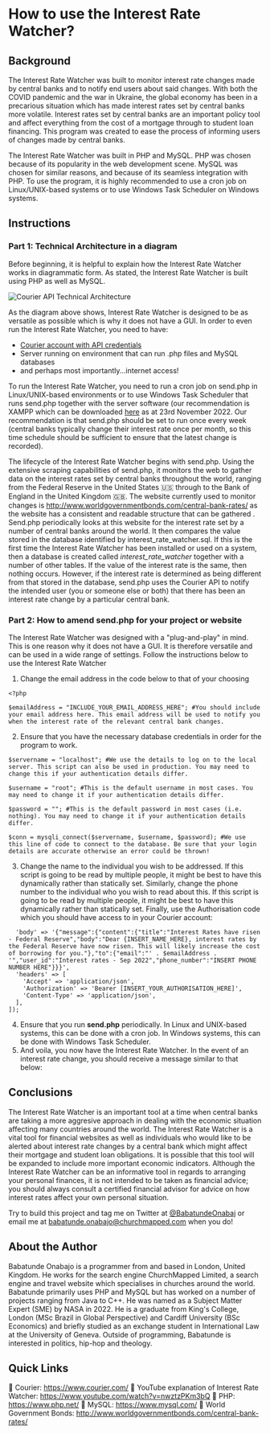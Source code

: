# How to use the Interest Rate Watcher?

## Background
The Interest Rate Watcher was built to monitor interest rate changes made by central banks and to notify end users about said changes. With both the COVID pandemic and the war in Ukraine, the global economy has been in a precarious situation which has made interest rates set by central banks more volatile. Interest rates set by central banks are an important policy tool and affect everything from the cost of a mortgage through to student loan financing. This program was created to ease the process of informing users of changes made by central banks. 

The Interest Rate Watcher was built in PHP and MySQL. PHP was chosen because of its popularity in the web development scene. MySQL was chosen for similar reasons, and because of its seamless integration with PHP. To use the program, it is highly recommended to use a cron job on Linux/UNIX-based systems or to use Windows Task Scheduler on Windows systems. 

## Instructions

### Part 1: Technical Architecture in a diagram 
Before beginning, it is helpful to explain how the Interest Rate Watcher works in diagrammatic form. As stated, the Interest Rate Watcher is built using 
PHP as well as MySQL.

![Courier API Technical Architecture](https://user-images.githubusercontent.com/36359216/203490709-16b2401d-d42f-4d15-9b92-8bde2dc4d28b.JPG)

As the diagram above shows, Interest Rate Watcher is designed to be as versatile as possible which is why it does not have a GUI. In order to even run the Interest Rate Watcher, you need to have:
* [Courier account with API credentials](https://www.courier.com/)
* Server running on environment that can run .php files and MySQL databases
* and perhaps most importantly...internet access!  

To run the Interest Rate Watcher, you need to run a cron job on send.php in Linux/UNIX-based environments or to use Windows Task Scheduler that runs send.php together with the server software (our recommendation is XAMPP which can be downloaded [here](https://www.apachefriends.org/download.html) as at 23rd November 2022. Our recommendation is that send.php should be set to run once every week (central banks typically change their interest rate once per month, so this time schedule should be sufficient to ensure that the latest change is recorded).

The lifecycle of the Interest Rate Watcher begins with send.php. Using the extensive scraping capabilities of send.php, it monitors the web to gather data on the interest rates set by central banks throughout the world, ranging from the Federal Reserve in the United States :us: through to the Bank of England in the United Kingdom 🇬🇧. The website currently used to monitor changes is http://www.worldgovernmentbonds.com/central-bank-rates/ as the website has a consistent and readable structure that can be gathered . Send.php periodically looks at this website for the interest rate set by a number of central banks around the world. It then compares the value stored in the database identified by interest_rate_watcher.sql. If this is the first time the Interest Rate Watcher has been installed or used on a system, then a database is created called *interest_rate_watcher* together with a number of other tables. If the value of the interest rate is the same, then nothing occurs. However, if the interest rate is determined as being different from that stored in the database, send.php uses the Courier API to notify the intended user (you or someone else or both) that there has been an interest rate change by a particular central bank. 

### Part 2: How to amend send.php for your project or website
The Interest Rate Watcher was designed with a "plug-and-play" in mind. This is one reason why it does not have a GUI. It is therefore versatile and can be used in a wide range of settings. Follow the instructions below to use the Interest Rate Watcher

1. Change the email address in the code below to that of your choosing
```
<?php

$emailAddress = "INCLUDE_YOUR_EMAIL_ADDRESS_HERE"; #You should include your email address here. This email address will be used to notify you when the interest rate of the relevant central bank changes.
```

2. Ensure that you have the necessary database credentials in order for the program to work.

```
$servername = "localhost"; #We use the details to log on to the local server. This script can also be used in production. You may need to change this if your authentication details differ.

$username = "root"; #This is the default username in most cases. You may need to change it if your authentication details differ.

$password = ""; #This is the default password in most cases (i.e. nothing). You may need to change it if your authentication details differ.

$conn = mysqli_connect($servername, $username, $password); #We use this line of code to connect to the database. Be sure that your login details are accurate otherwise an error could be thrown!
```

3. Change the name to the individual you wish to be addressed. If this script is going to be read by multiple people, it might be best to have this dynamically rather than statically set. Similarly, change the phone number to the individual who you wish to read about this. If this script is going to be read by multiple people, it might be best to have this dynamically rather than statically set. Finally, use the Authorisation code which you should have access to in your Courier account:

``` $response = $client->request('POST', 'https://api.courier.com/send', [
  'body' => '{"message":{"content":{"title":"Interest Rates have risen - Federal Reserve","body":"Dear {INSERT_NAME_HERE}, interest rates by the Federal Reserve have now risen. This will likely increase the cost of borrowing for you."},"to":{"email":"' . $emailAddress . '","user_id":"Interest rates - Sep 2022","phone_number":"INSERT PHONE NUMBER HERE"}}}',
  'headers' => [
    'Accept' => 'application/json',
    'Authorization' => 'Bearer [INSERT_YOUR_AUTHORISATION_HERE]',
    'Content-Type' => 'application/json',
  ],
]);
```

4. Ensure that you run **send.php** periodically. In Linux and UNIX-based systems, this can be done with a cron job. In Windows systems, this can be done with Windows Task Scheduler.
5. And voila, you now have the Interest Rate Watcher. In the event of an interest rate change, you should receive a message similar to that below:

## Conclusions

The Interest Rate Watcher is an important tool at a time when central banks are taking a more aggresive approach in dealing with the economic situation affecting many countries around the world. The Interest Rate Watcher is a vital tool for financial websites as well as individuals who would like to be alerted about interest rate changes by a central bank which might affect their mortgage and student loan obligations. It is possible that this tool will be expanded to include more important economic indicators. Although the Interest Rate Watcher can be an informative tool in regards to arranging your personal finances, it is not intended to be taken as financial advice; you should always consult a certified financial advisor for advice on how interest rates affect your own personal situation. 

Try to build this project and tag me on Twitter at [@BabatundeOnabaj](https://twitter.com/BabatundeOnabaj) or email me at babatunde.onabajo@churchmapped.com when you do!

## About the Author

Babatunde Onabajo is a programmer from and based in London, United Kingdom. He works for the search engine ChurchMapped Limited, a search engine and travel website which specialises in churches around the world. Babatunde primarily uses PHP and MySQL but has worked on a number of projects ranging from Java to C++. He was named as a Subject Matter Expert (SME) by NASA in 2022. He is a graduate from King's College, London (MSc Brazil in Global Perspective) and Cardiff University (BSc Economics) and briefly studied as an exchange student in International Law at the University of Geneva. Outside of programming, Babatunde is interested in politics, hip-hop and theology.

## Quick Links

🔗 Courier: https://www.courier.com/
🔗 YouTube explanation of Interest Rate Watcher: https://www.youtube.com/watch?v=nwztzPKm3bQ
🔗 PHP: https://www.php.net/
🔗 MySQL: https://www.mysql.com/
🔗 World Government Bonds: http://www.worldgovernmentbonds.com/central-bank-rates/

